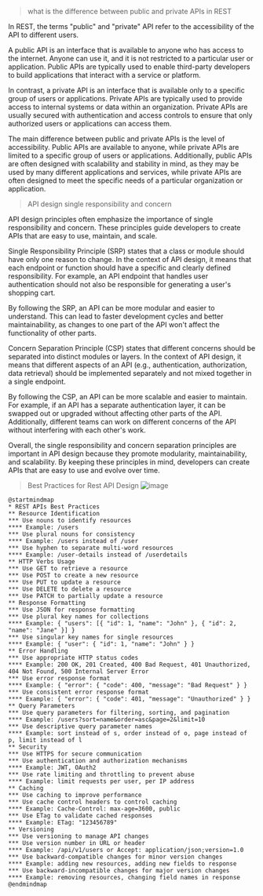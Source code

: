 > what is the difference between public and private APIs in REST

In REST, the terms "public" and "private" API refer to the accessibility of the API to different users.

A public API is an interface that is available to anyone who has access to the internet. Anyone can use it, and it is not restricted to a particular user or application. Public APIs are typically used to enable third-party developers to build applications that interact with a service or platform.

In contrast, a private API is an interface that is available only to a specific group of users or applications. Private APIs are typically used to provide access to internal systems or data within an organization. Private APIs are usually secured with authentication and access controls to ensure that only authorized users or applications can access them.

The main difference between public and private APIs is the level of accessibility. Public APIs are available to anyone, while private APIs are limited to a specific group of users or applications. Additionally, public APIs are often designed with scalability and stability in mind, as they may be used by many different applications and services, while private APIs are often designed to meet the specific needs of a particular organization or application.

> API design single responsibility and concern

API design principles often emphasize the importance of single responsibility and concern. These principles guide developers to create APIs that are easy to use, maintain, and scale.

Single Responsibility Principle (SRP) states that a class or module should have only one reason to change. In the context of API design, it means that each endpoint or function should have a specific and clearly defined responsibility. For example, an API endpoint that handles user authentication should not also be responsible for generating a user's shopping cart.

By following the SRP, an API can be more modular and easier to understand. This can lead to faster development cycles and better maintainability, as changes to one part of the API won't affect the functionality of other parts.

Concern Separation Principle (CSP) states that different concerns should be separated into distinct modules or layers. In the context of API design, it means that different aspects of an API (e.g., authentication, authorization, data retrieval) should be implemented separately and not mixed together in a single endpoint.

By following the CSP, an API can be more scalable and easier to maintain. For example, if an API has a separate authentication layer, it can be swapped out or upgraded without affecting other parts of the API. Additionally, different teams can work on different concerns of the API without interfering with each other's work.

Overall, the single responsibility and concern separation principles are important in API design because they promote modularity, maintainability, and scalability. By keeping these principles in mind, developers can create APIs that are easy to use and evolve over time.

> Best Practices for Rest API Design
![image](https://user-images.githubusercontent.com/5881547/230983979-7377ca02-92b2-4e67-b7ff-0d502c21a95b.png)
```plantuml
@startmindmap
* REST APIs Best Practices
** Resource Identification
*** Use nouns to identify resources
**** Example: /users
*** Use plural nouns for consistency
**** Example: /users instead of /user
*** Use hyphen to separate multi-word resources
**** Example: /user-details instead of /userdetails
** HTTP Verbs Usage
*** Use GET to retrieve a resource
*** Use POST to create a new resource
*** Use PUT to update a resource
*** Use DELETE to delete a resource
*** Use PATCH to partially update a resource
** Response Formatting
*** Use JSON for response formatting
*** Use plural key names for collections
**** Example: { "users": [{ "id": 1, "name": "John" }, { "id": 2, "name": "Jane" }] }
*** Use singular key names for single resources
**** Example: { "user": { "id": 1, "name": "John" } }
** Error Handling
*** Use appropriate HTTP status codes
**** Example: 200 OK, 201 Created, 400 Bad Request, 401 Unauthorized, 404 Not Found, 500 Internal Server Error
*** Use error response format
**** Example: { "error": { "code": 400, "message": "Bad Request" } }
*** Use consistent error response format
**** Example: { "error": { "code": 401, "message": "Unauthorized" } }
** Query Parameters
*** Use query parameters for filtering, sorting, and pagination
**** Example: /users?sort=name&order=asc&page=2&limit=10
*** Use descriptive query parameter names
**** Example: sort instead of s, order instead of o, page instead of p, limit instead of l
** Security
*** Use HTTPS for secure communication
*** Use authentication and authorization mechanisms
**** Example: JWT, OAuth2
*** Use rate limiting and throttling to prevent abuse
**** Example: limit requests per user, per IP address
** Caching
*** Use caching to improve performance
*** Use cache control headers to control caching
**** Example: Cache-Control: max-age=3600, public
*** Use ETag to validate cached responses
**** Example: ETag: "123456789"
** Versioning
*** Use versioning to manage API changes
*** Use version number in URL or header
**** Example: /api/v1/users or Accept: application/json;version=1.0
*** Use backward-compatible changes for minor version changes
**** Example: adding new resources, adding new fields to response
*** Use backward-incompatible changes for major version changes
**** Example: removing resources, changing field names in response
@endmindmap

```